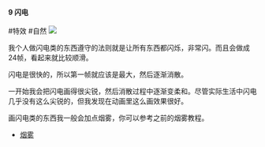 #### 9  闪电
#特效 #自然 
![](assets/tutorials/t9/electricity.gif)

  我个人做闪电类的东西遵守的法则就是让所有东西都闪烁，非常闪。而且会做成24帧，看起来就比较顺滑。

  闪电是很快的，所以第一帧就应该是最大，然后逐渐消散。

  一开始我会把闪电画得很尖锐，然后消散过程中逐渐变柔和。尽管实际生活中闪电几乎没有这么尖锐的，但我发现在动画里这么画效果很好。

  画闪电类的东西我一般会加点烟雾，你可以参考之前的烟雾教程。

  - [烟雾](烟雾)
